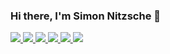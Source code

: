 ### Hi there, I'm Simon Nitzsche 👋

<a href="https://github.com/SimonNitzsche">
  <img src="https://badges.pufler.dev/visits/SimonNitzsche/SimonNitzsche?style=flat-square&color=black&logo=github">
</a>
<a href="https://github.com/SimonNitzsche">
  <img src="https://badges.pufler.dev/years/SimonNitzsche?style=flat-square&color=black&logo=github">
</a>
<a href="https://github.com/SimonNitzsche?tab=repositories">
  <img src="https://badges.pufler.dev/repos/SimonNitzsche?style=flat-square&color=black&logo=github">
</a>
<a href="https://gist.github.com/SimonNitzsche">
  <img src="https://badges.pufler.dev/gists/SimonNitzsche?style=flat-square&color=black&logo=github">
</a>
<a href="https://badges.pufler.dev">
  <img src="https://badges.pufler.dev/commits/monthly/SimonNitzsche?style=flat-square&color=black&logo=github">
</a>

<img src="https://github-readme-stats.vercel.app/api?username=SimonNitzsche&show_icons=true&theme=tokyonight">
